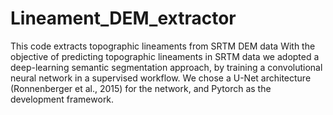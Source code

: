 # Lineament_DEM_extractor
This code extracts topographic lineaments from SRTM DEM data
With the objective of predicting topographic lineaments in SRTM data we adopted a deep-learning semantic segmentation approach, by training a convolutional neural network in a supervised workflow. We chose a U-Net architecture (Ronnenberger et al., 2015) for the network, and Pytorch as the development framework. 
